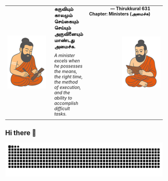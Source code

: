 <div align="center">
  <table>
    <tr>
      <td width="150" align="center">
        <img src="2.png" width="150" alt="Thiruvalluvar" />
      </td>
      <td style="padding: 0 20px;">
        <div style="display: flex; justify-content: space-between; align-items: flex-start;">
          <div style="text-align: left; flex: 1;">
            <h3 style="margin: 0;">கருவியும் காலமும் செய்கையும் செய்யும்<br>
            அருவினையும் மாண்டது அமைச்சு.</h3>
            <p style="margin: 10px 0;"><i>A minister excels when he possesses the means, the right time,<br>
            the method of execution, and the ability to accomplish difficult tasks.</i></p>
          </div>
          <div style="text-align: right; flex-shrink: 0; margin-left: 20px;">
            <p style="margin: 0;"><strong>— Thirukkural 631<br>Chapter: Ministers (அமைச்சு)</strong></p>
          </div>
        </div>
      </td>
      <td width="150" align="center">
        <img src="1.png" width="150" alt="Thiruvalluvar" />
      </td>
    </tr>
  </table>
</div>

## Hi there 👋

<!--
**Logulokesh/Logulokesh** is a ✨ _special_ ✨ repository because its `README.md` (this file) appears on your GitHub profile.

Here are some ideas to get you started:

- 🔭 I’m currently working on ...
- 🌱 I’m currently learning ...
- 👯 I’m looking to collaborate on ...
- 🤔 I’m looking for help with ...
- 💬 Ask me about ...
- 📫 How to reach me: ...
- 😄 Pronouns: ...
- ⚡ Fun fact: ...
--><!-- GitHub Snake Light and Dark Mode Support -->
<picture>
  <source media="(prefers-color-scheme: dark)" srcset="https://github.com/Logulokesh/Logulokesh/blob/output/github-contribution-grid-snake-dark.svg">
  <source media="(prefers-color-scheme: light)" srcset="https://github.com/Logulokesh/Logulokesh/blob/output/github-contribution-grid-snake.svg">
  <img alt="GitHub Contribution Snake" src="https://github.com/Logulokesh/Logulokesh/blob/output/github-contribution-grid-snake.svg">
</picture>
